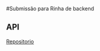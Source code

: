 #Submissão para Rinha de backend 

## API 
[Repositorio](https://github.com/nklaveren/rinha-q1-dotnet-aot)

